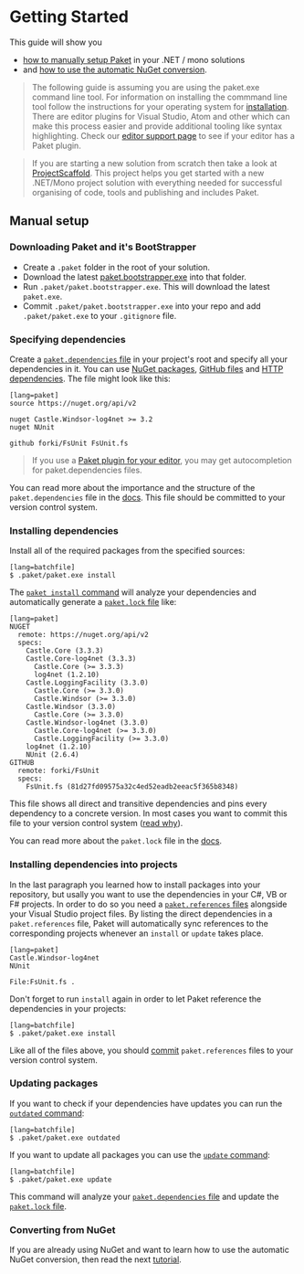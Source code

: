 # Getting Started

This guide will show you

  * [how to manually setup Paket](getting-started.html#Manual-setup) in your .NET / mono solutions
  * and [how to use the automatic NuGet conversion](convert-from-nuget-tutorial.html).

<blockquote>The following guide is assuming you are using the paket.exe command line tool. For information on installing the commmand line tool follow the instructions for your operating system for <a href="installation.html">installation</a>.
There are editor plugins for Visual Studio, Atom and other which can make this process easier and provide additional tooling like syntax highlighting.
Check our <a href="editor-support.html">editor support page</a> to see if your editor has a Paket plugin.</blockquote>

<blockquote>If you are starting a new solution from scratch then take a look at <a href="http://fsprojects.github.io/ProjectScaffold/">ProjectScaffold</a>.
This project helps you get started with a new .NET/Mono project solution with everything needed for successful organising of code, tools and publishing and includes Paket.</blockquote>

## Manual setup

### Downloading Paket and it's BootStrapper

  * Create a `.paket` folder in the root of your solution.
  * Download the latest [paket.bootstrapper.exe](https://github.com/fsprojects/Paket/releases/latest) into that folder.
  * Run `.paket/paket.bootstrapper.exe`. This will download the latest `paket.exe`.
  * Commit `.paket/paket.bootstrapper.exe` into your repo and add `.paket/paket.exe` to your `.gitignore` file.

### Specifying dependencies

Create a [`paket.dependencies` file](dependencies-file.html) in your project's root and specify all your dependencies in it.
You can use [NuGet packages](nuget-dependencies.html), [GitHub files](github-dependencies.html) and [HTTP dependencies](http-dependencies.html).
The file might look like this:

    [lang=paket]
    source https://nuget.org/api/v2

    nuget Castle.Windsor-log4net >= 3.2
    nuget NUnit

	github forki/FsUnit FsUnit.fs

<blockquote>If you use a <a href="editor-support.html">Paket plugin for your editor</a>, you may get autocompletion for paket.dependencies files.</blockquote>

You can read more about the importance and the structure of the `paket.dependencies` file in the [docs](dependencies-file.html). This file should be committed to your version control system.

### Installing dependencies

Install all of the required packages from the specified sources:

    [lang=batchfile]
    $ .paket/paket.exe install

The [`paket install` command](paket-install.html) will analyze your dependencies and automatically generate a [`paket.lock` file](lock-file.html) like:

	[lang=paket]
	NUGET
	  remote: https://nuget.org/api/v2
	  specs:
		Castle.Core (3.3.3)
		Castle.Core-log4net (3.3.3)
		  Castle.Core (>= 3.3.3)
		  log4net (1.2.10)
		Castle.LoggingFacility (3.3.0)
		  Castle.Core (>= 3.3.0)
		  Castle.Windsor (>= 3.3.0)
		Castle.Windsor (3.3.0)
		  Castle.Core (>= 3.3.0)
		Castle.Windsor-log4net (3.3.0)
		  Castle.Core-log4net (>= 3.3.0)
		  Castle.LoggingFacility (>= 3.3.0)
		log4net (1.2.10)
		NUnit (2.6.4)
	GITHUB
	  remote: forki/FsUnit
	  specs:
		FsUnit.fs (81d27fd09575a32c4ed52eadb2eeac5f365b8348)

This file shows all direct and transitive dependencies and pins every dependency to a concrete version. In most cases you want to commit this file to your version control system ([read why](faq.html#Why-should-I-commit-the-lock-file)).

You can read more about the `paket.lock` file in the [docs](lock-file.html).

### Installing dependencies into projects

In the last paragraph you learned how to install packages into your repository, but usally you want to use the dependencies in your C#, VB or F# projects.
In order to do so you need a [`paket.references` files](references-files.html) alongside your Visual Studio project files.
By listing the direct dependencies in a `paket.references` file, Paket will automatically sync references to the corresponding projects whenever an `install` or `update` takes place.

    [lang=paket]
    Castle.Windsor-log4net
    NUnit

    File:FsUnit.fs .

Don't forget to run `install` again in order to let Paket reference the dependencies in your projects:

    [lang=batchfile]
    $ .paket/paket.exe install


Like all of the files above, you should [commit](faq.html#Why-should-I-commit-the-lock-file) `paket.references` files to your version control system.

### Updating packages

If you want to check if your dependencies have updates you can run the [`outdated` command](paket-outdated.html):

    [lang=batchfile]
    $ .paket/paket.exe outdated

If you want to update all packages you can use the [`update` command](paket-update.html):

    [lang=batchfile]
    $ .paket/paket.exe update

This command will analyze your [`paket.dependencies` file](dependencies-file.html) and update the [`paket.lock` file](lock-file.html).

### Converting from NuGet

If you are already using NuGet and want to learn how to use the automatic NuGet conversion, then read the next [tutorial](convert-from-nuget-tutorial.html).
